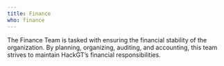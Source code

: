 ```yaml
---
title: Finance
who: finance
---
```


The Finance Team is tasked with ensuring the financial stability of the organization. By planning, organizing, auditing, and accounting, this team strives to maintain HackGT’s financial responsibilities.